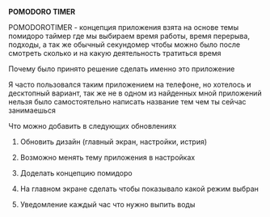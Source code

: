 **POMODORO TIMER**

POMODOROTIMER - концепция приложения взята на основе темы помидоро таймер где мы выбираем время работы, время перерыва, подходы, а так же обычный секундомер чтобы можно было после смотреть сколько и на какую деятельность тратиться время 

Почему было принято решение сделать именно это приложение 

Я часто пользовался таким приложением на телефоне, но хотелось и десктопный вариант, так же не в одном из найденных мной приложений нельзя было самостоятельно написать название тем чем ты сейчас занимаешься 


Что можно добавить в следующих обновлениях

1. Обновить дизайн (главный экран, настройки, истрия)

2. Возможно менять тему приложения в настройках 

3. Доделать концепцию помидоро

4. На главном экране сделать чтобы показывало какой режим выбран

5. Уведомление каждый час что нужно выпить воды
